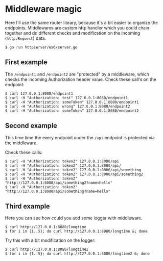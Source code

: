 # Middleware magic

Here I'll use the same router library, because it's a bit easier to organize the endpoints.
Middlewares are custom http handler which you could chain together and do different checks and modification on the incoming (`http.Request`) data.

```
$ go run httpserver/ex6/server.go
```


## First example
The `/endpoint1` and `/endpoint2` are "protected" by a middleware, which checks the incoming Authorization header value. Check these call's on the endpoint:

```
$ curl 127.0.0.1:8080/endpoint1
$ curl -H "Authorization: test" 127.0.0.1:8080/endpoint1
$ curl -H "Authorization: someToken" 127.0.0.1:8080/endpoint1
$ curl -H "Authorization: wrong" 127.0.0.1:8080/endpoint2
$ curl -H "Authorization: someToken" 127.0.0.1:8080/endpoint2
```

## Second example

This time time the every endpoint under the `/api` endpoint is protected via the middleware.

Check these calls:

```
$ curl -H "Authorization: token2" 127.0.0.1:8080/api
$ curl -H "Authorization: token2" 127.0.0.1:8080/api/
$ curl -H "Authorization: token2" 127.0.0.1:8080/api/something
$ curl -H "Authorization: token2" 127.0.0.1:8080/api/something2
$ curl -H "Authorization: token2" "http://127.0.0.1:8080/api/something2?name=hello"
$ curl -H "Authorization: token2" "http://127.0.0.1:8080/api/something?name=hello"
```

## Third example

Here you can see how could you add some logger with middleware.

```
$ curl http://127.0.0.1:8080/longtime
$ for i in {1..5}; do curl http://127.0.0.1:8080/longtime &; done
```

Try this with a bit modification on the logger:
```
$ curl http://127.0.0.1:8080/longtime2
$ for i in {1..5}; do curl http://127.0.0.1:8080/longtime2 &; done
```